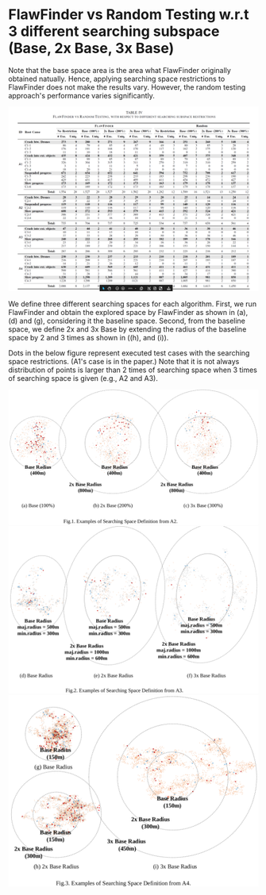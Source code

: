 # FlawFinder vs Random Testing w.r.t 3 different searching subspace (Base, 2x Base, 3x Base)

Note that the base space area is the area what FlawFinder originally obtained natually.
Hence, applying searching space restrictions to FlawFinder does not make the results vary.
However, the random testing approach's performance varies significantly.


![](./table.png)

We define three different searching spaces for each algorithm. First, we run FlawFinder and obtain the explored space by FlawFinder as shown in (a), (d) and (g), considering it the baseline space. Second, from the baseline space, we define 2x and 3x Base by extending the radius of the baseline space by 2 and 3 times as shown in ((h), and (i)). 

Dots in the below figure represent executed test cases with the searching space restrictions. (A1's case is in the paper.) Note that it is not always distribution of points is larger than 2 times of searching space when 3 times of searching space is given (e.g., A2 and A3).

<img src="./A2.png" alt="drawing" width="760"/>

<img src="./A3.png" alt="drawing" width="760"/>

<img src="./A4.png" alt="drawing" width="760"/>
